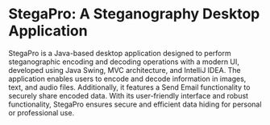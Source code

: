 # StegaPro: A Steganography Desktop Application
StegaPro is a Java-based desktop application designed to perform steganographic encoding and decoding operations with a modern UI, developed using Java Swing, MVC architecture, and IntelliJ IDEA. The application enables users to encode and decode information in images, text, and audio files. Additionally, it features a Send Email functionality to securely share encoded data. With its user-friendly interface and robust functionality, StegaPro ensures secure and efficient data hiding for personal or professional use.
